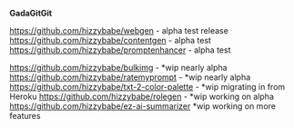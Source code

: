 **GadaGitGit**

https://github.com/hizzybabe/webgen - alpha test release
https://github.com/hizzybabe/contentgen - alpha test
https://github.com/hizzybabe/promptenhancer - alpha test

https://github.com/hizzybabe/bulkimg - *wip nearly alpha
https://github.com/hizzybabe/ratemyprompt - *wip nearly alpha
https://github.com/hizzybabe/txt-2-color-palette - *wip migrating in from Heroku
https://github.com/hizzybabe/rolegen - *wip working on alpha
https://github.com/hizzybabe/ez-ai-summarizer *wip working on more features